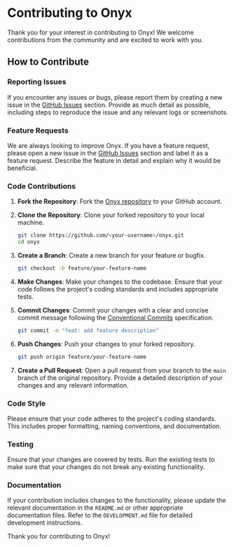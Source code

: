 # Contributing to Onyx

Thank you for your interest in contributing to Onyx! We welcome contributions from the community and are excited to work with you.

## How to Contribute

### Reporting Issues

If you encounter any issues or bugs, please report them by creating a new issue in the [GitHub Issues](https://github.com/onyx-hq/onyx/issues) section. Provide as much detail as possible, including steps to reproduce the issue and any relevant logs or screenshots.

### Feature Requests

We are always looking to improve Onyx. If you have a feature request, please open a new issue in the [GitHub Issues](https://github.com/onyx-hq/onyx/issues) section and label it as a feature request. Describe the feature in detail and explain why it would be beneficial.

### Code Contributions

1. **Fork the Repository**: Fork the [Onyx repository](https://github.com/onyx-hq/onyx) to your GitHub account.

2. **Clone the Repository**: Clone your forked repository to your local machine.

   ```bash
   git clone https://github.com/<your-username>/onyx.git
   cd onyx
   ```

3. **Create a Branch**: Create a new branch for your feature or bugfix.

   ```bash
   git checkout -b feature/your-feature-name
   ```

4. **Make Changes**: Make your changes to the codebase. Ensure that your code follows the project's coding standards and includes appropriate tests.

5. **Commit Changes**: Commit your changes with a clear and concise commit message following the [Conventional Commits](https://www.conventionalcommits.org/en/v1.0.0/) specification.

   ```bash
   git commit -m "feat: add feature description"
   ```

6. **Push Changes**: Push your changes to your forked repository.

   ```bash
   git push origin feature/your-feature-name
   ```

7. **Create a Pull Request**: Open a pull request from your branch to the `main` branch of the original repository. Provide a detailed description of your changes and any relevant information.

### Code Style

Please ensure that your code adheres to the project's coding standards. This includes proper formatting, naming conventions, and documentation.

### Testing

Ensure that your changes are covered by tests. Run the existing tests to make sure that your changes do not break any existing functionality.

### Documentation

If your contribution includes changes to the functionality, please update the relevant documentation in the `README.md` or other appropriate documentation files. Refer to the `DEVELOPMENT.md` file for detailed development instructions.

Thank you for contributing to Onyx!
